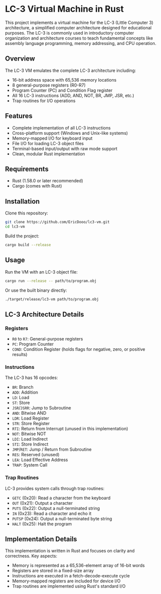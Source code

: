 # LC-3 Virtual Machine in Rust

This project implements a virtual machine for the LC-3 (Little Computer 3) architecture, a simplified computer architecture designed for educational purposes. The LC-3 is commonly used in introductory computer organization and architecture courses to teach fundamental concepts like assembly language programming, memory addressing, and CPU operation.

## Overview

The LC-3 VM emulates the complete LC-3 architecture including:

- 16-bit address space with 65,536 memory locations
- 8 general-purpose registers (R0-R7)
- Program Counter (PC) and Condition Flag register
- All 16 LC-3 instructions (ADD, AND, NOT, BR, JMP, JSR, etc.)
- Trap routines for I/O operations

## Features

- Complete implementation of all LC-3 instructions
- Cross-platform support (Windows and Unix-like systems)
- Memory-mapped I/O for keyboard input
- File I/O for loading LC-3 object files
- Terminal-based input/output with raw mode support
- Clean, modular Rust implementation

## Requirements

- Rust (1.58.0 or later recommended)
- Cargo (comes with Rust)

## Installation

Clone this repository:

```bash
git clone https://github.com/EricDooo/lc3-vm.git
cd lc3-vm
```

Build the project:

```bash
cargo build --release
```

## Usage

Run the VM with an LC-3 object file:

```bash
cargo run --release -- path/to/program.obj
```

Or use the built binary directly:

```bash
./target/release/lc3-vm path/to/program.obj
```

## LC-3 Architecture Details

### Registers

- `R0` to `R7`: General-purpose registers
- `PC`: Program Counter
- `COND`: Condition Register (holds flags for negative, zero, or positive results)

### Instructions

The LC-3 has 16 opcodes:

- `BR`: Branch
- `ADD`: Addition
- `LD`: Load
- `ST`: Store
- `JSR`/`JSRR`: Jump to Subroutine
- `AND`: Bitwise AND
- `LDR`: Load Register
- `STR`: Store Register 
- `RTI`: Return from Interrupt (unused in this implementation)
- `NOT`: Bitwise NOT
- `LDI`: Load Indirect
- `STI`: Store Indirect
- `JMP`/`RET`: Jump / Return from Subroutine
- `RES`: Reserved (unused)
- `LEA`: Load Effective Address
- `TRAP`: System Call

### Trap Routines

LC-3 provides system calls through trap routines:

- `GETC` (0x20): Read a character from the keyboard
- `OUT` (0x21): Output a character
- `PUTS` (0x22): Output a null-terminated string
- `IN` (0x23): Read a character and echo it
- `PUTSP` (0x24): Output a null-terminated byte string
- `HALT` (0x25): Halt the program

## Implementation Details

This implementation is written in Rust and focuses on clarity and correctness. Key aspects:

- Memory is represented as a 65,536-element array of 16-bit words
- Registers are stored in a fixed-size array
- Instructions are executed in a fetch-decode-execute cycle
- Memory-mapped registers are included for device I/O
- Trap routines are implemented using Rust's standard I/O
